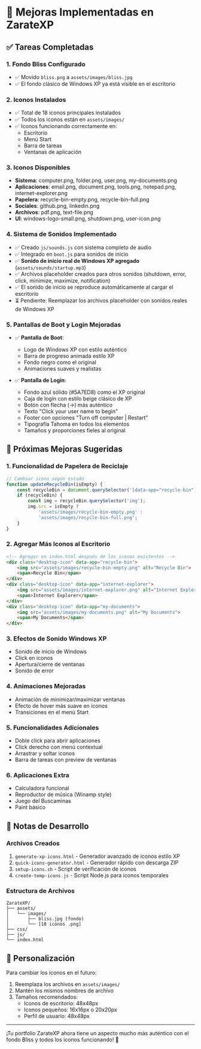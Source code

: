 # 🎉 Mejoras Implementadas en ZarateXP

## ✅ Tareas Completadas

### 1. **Fondo Bliss Configurado**
- ✅ Movido `bliss.png` a `assets/images/bliss.jpg`
- ✅ El fondo clásico de Windows XP ya está visible en el escritorio

### 2. **Iconos Instalados**
- ✅ Total de 18 iconos principales instalados
- ✅ Todos los iconos están en `assets/images/`
- ✅ Iconos funcionando correctamente en:
  - Escritorio
  - Menú Start
  - Barra de tareas
  - Ventanas de aplicación

### 3. **Iconos Disponibles**
- **Sistema**: computer.png, folder.png, user.png, my-documents.png
- **Aplicaciones**: email.png, document.png, tools.png, notepad.png, internet-explorer.png
- **Papelera**: recycle-bin-empty.png, recycle-bin-full.png
- **Sociales**: github.png, linkedin.png
- **Archivos**: pdf.png, text-file.png
- **UI**: windows-logo-small.png, shutdown.png, user-icon.png

### 4. **Sistema de Sonidos Implementado**
- ✅ Creado `js/sounds.js` con sistema completo de audio
- ✅ Integrado en `boot.js` para sonidos de inicio
- ✅ **Sonido de inicio real de Windows XP agregado** (`assets/sounds/startup.mp3`)
- ✅ Archivos placeholder creados para otros sonidos (shutdown, error, click, minimize, maximize, notification)
- ✅ El sonido de inicio se reproduce automáticamente al cargar el escritorio
- ⏳ Pendiente: Reemplazar los archivos placeholder con sonidos reales de Windows XP

### 5. **Pantallas de Boot y Login Mejoradas**
- ✅ **Pantalla de Boot**:
  - Logo de Windows XP con estilo auténtico
  - Barra de progreso animada estilo XP
  - Fondo negro como el original
  - Animaciones suaves y realistas
  
- ✅ **Pantalla de Login**:
  - Fondo azul sólido (#5A7ED8) como el XP original
  - Caja de login con estilo beige clásico de XP
  - Botón con flecha (→) más auténtico
  - Texto "Click your user name to begin"
  - Footer con opciones "Turn off computer | Restart"
  - Tipografía Tahoma en todos los elementos
  - Tamaños y proporciones fieles al original

## 🚀 Próximas Mejoras Sugeridas

### 1. **Funcionalidad de Papelera de Reciclaje**
```javascript
// Cambiar icono según estado
function updateRecycleBin(isEmpty) {
    const recycleBin = document.querySelector('[data-app="recycle-bin"]');
    if (recycleBin) {
        const img = recycleBin.querySelector('img');
        img.src = isEmpty ? 
            'assets/images/recycle-bin-empty.png' : 
            'assets/images/recycle-bin-full.png';
    }
}
```

### 2. **Agregar Más Iconos al Escritorio**
```html
<!-- Agregar en index.html después de los iconos existentes -->
<div class="desktop-icon" data-app="recycle-bin">
    <img src="assets/images/recycle-bin-empty.png" alt="Recycle Bin">
    <span>Recycle Bin</span>
</div>
<div class="desktop-icon" data-app="internet-explorer">
    <img src="assets/images/internet-explorer.png" alt="Internet Explorer">
    <span>Internet Explorer</span>
</div>
<div class="desktop-icon" data-app="my-documents">
    <img src="assets/images/my-documents.png" alt="My Documents">
    <span>My Documents</span>
</div>
```

### 3. **Efectos de Sonido Windows XP**
- Sonido de inicio de Windows
- Click en iconos
- Apertura/cierre de ventanas
- Sonido de error

### 4. **Animaciones Mejoradas**
- Animación de minimizar/maximizar ventanas
- Efecto de hover más suave en iconos
- Transiciones en el menú Start

### 5. **Funcionalidades Adicionales**
- Doble click para abrir aplicaciones
- Click derecho con menú contextual
- Arrastrar y soltar iconos
- Barra de tareas con preview de ventanas

### 6. **Aplicaciones Extra**
- Calculadora funcional
- Reproductor de música (Winamp style)
- Juego del Buscaminas
- Paint básico

## 📝 Notas de Desarrollo

### Archivos Creados
1. `generate-xp-icons.html` - Generador avanzado de iconos estilo XP
2. `quick-icons-generator.html` - Generador rápido con descarga ZIP
3. `setup-icons.sh` - Script de verificación de iconos
4. `create-temp-icons.js` - Script Node.js para iconos temporales

### Estructura de Archivos
```
ZarateXP/
├── assets/
│   └── images/
│       ├── bliss.jpg (fondo)
│       └── [18 iconos .png]
├── css/
├── js/
└── index.html
```

## 🎨 Personalización

Para cambiar los iconos en el futuro:
1. Reemplaza los archivos en `assets/images/`
2. Mantén los mismos nombres de archivo
3. Tamaños recomendados:
   - Iconos de escritorio: 48x48px
   - Iconos pequeños: 16x16px o 20x20px
   - Perfil de usuario: 48x48px

---

¡Tu portfolio ZarateXP ahora tiene un aspecto mucho más auténtico con el fondo Bliss y todos los iconos funcionando! 🎉